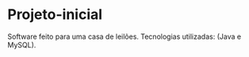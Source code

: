 # Projeto-inicial
Software feito para uma casa de leilões.
Tecnologias utilizadas:  (Java e MySQL).
